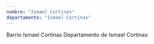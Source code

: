 ```yaml
---
nombre: "Ismael Cortinas"
departamento: "Ismael Cortinas"
---
```


Barrio Ismael Cortinas
Departamento de Ismael Cortinas
